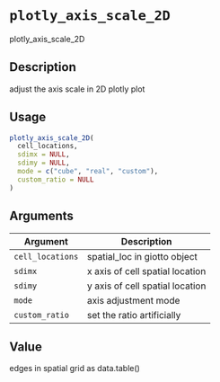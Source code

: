# `plotly_axis_scale_2D`

plotly_axis_scale_2D


## Description

adjust the axis scale in 2D plotly plot


## Usage

```r
plotly_axis_scale_2D(
  cell_locations,
  sdimx = NULL,
  sdimy = NULL,
  mode = c("cube", "real", "custom"),
  custom_ratio = NULL
)
```


## Arguments

Argument      |Description
------------- |----------------
`cell_locations`     |     spatial_loc in giotto object
`sdimx`     |     x axis of cell spatial location
`sdimy`     |     y axis of cell spatial location
`mode`     |     axis adjustment mode
`custom_ratio`     |     set the ratio artificially


## Value

edges in spatial grid as data.table()


